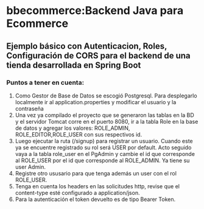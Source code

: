 # **bbecommerce:Backend Java para Ecommerce**

## Ejemplo básico con Autenticacion, Roles, Configuración de CORS para el backend de una tienda desarrollada en Spring Boot

### Puntos a tener en cuenta:

1. Como Gestor de Base de Datos se escogió Postgresql. Para desplegarlo localmente ir al application.properties y modificar el usuario y la contraseña
2. Una vez ya compilado el proyecto que se generaron las tablas en la BD y el servidor Tomcat corre en el puerto 8080, ir a la tabla Role en la base de datos y agregar los valores: ROLE_ADMIN, ROLE_EDITOR,ROLE_USER con sus respectivos id.
3. Luego ejecutar la ruta (/signup) para registrar un usuario. Cuando este ya se encuentre registrado su rol será USER por default. Acto seguido vaya a la tabla role_user en el PgAdmin y cambie el id que corresponde al ROLE_USER por el id que corresponde al ROLE_ADMIN. Ya tiene su user Admin.
4. Registre otro ususario para que tenga además un user con el rol ROLE_USER.
5. Tenga en cuenta los headers en las solicitudes http, revise que el content-type esté configurado a application/json.
6. Para la autenticación el token devuelto es de tipo Bearer Token.

